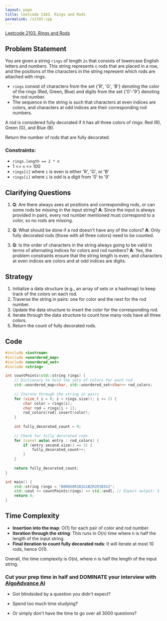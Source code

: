 ```yaml
---
layout: page
title: leetcode 2103. Rings and Rods
permalink: /s2103-cpp
---
```

[Leetcode 2103. Rings and Rods](https://algoadvance.github.io/algoadvance/l2103)
## Problem Statement

You are given a string `rings` of length `2n` that consists of lowercase English letters and numbers. This string represents `n` rods that are placed in a row, and the positions of the characters in the string represent which rods are attached with rings.

- `rings` consist of characters from the set {'R', 'G', 'B'} denoting the color of the rings (Red, Green, Blue) and digits from the set {'0'-'9'} denoting the rod number.
- The sequence in the string is such that characters at even indices are colors, and characters at odd indices are their corresponding rod numbers.

A rod is considered fully decorated if it has all three colors of rings: Red (R), Green (G), and Blue (B).

Return the number of rods that are fully decorated.

### Constraints:
- `rings.length == 2 * n`
- 1 <= `n` <= 100
- `rings[i]` where `i` is even is either 'R', 'G', or 'B'
- `rings[i]` where `i` is odd is a digit from '0' to '9'

## Clarifying Questions

1. **Q**: Are there always axes at positions and corresponding rods, or can some rods be missing in the input string?
   **A**: Since the input is always provided in pairs, every rod number mentioned must correspond to a color, so no rods are missing.

2. **Q**: What should be done if a rod doesn't have any of the colors?
   **A**: Only fully decorated rods (those with all three colors) need to be counted.

3. **Q**: Is the order of characters in the string always going to be valid in terms of alternating indices for colors and rod numbers?
   **A**: Yes, the problem constraints ensure that the string length is even, and characters at even indices are colors and at odd indices are digits.

## Strategy

1. Initialize a data structure (e.g., an array of sets or a hashmap) to keep track of the colors on each rod.
2. Traverse the string in pairs: one for color and the next for the rod number.
3. Update the data structure to insert the color for the corresponding rod.
4. Iterate through the data structure to count how many rods have all three colors.
5. Return the count of fully decorated rods.

## Code

```cpp
#include <iostream>
#include <unordered_map>
#include <unordered_set>
#include <string>

int countPoints(std::string rings) {
    // Dictionary to hold the sets of colors for each rod
    std::unordered_map<char, std::unordered_set<char>> rod_colors;
    
    // Iterate through the string in pairs
    for (size_t i = 0; i < rings.size(); i += 2) {
        char color = rings[i];
        char rod = rings[i + 1];
        rod_colors[rod].insert(color);
    }
    
    int fully_decorated_count = 0;
    
    // Check for fully decorated rods
    for (const auto& entry : rod_colors) {
        if (entry.second.size() == 3) {
            fully_decorated_count++;
        }
    }
    
    return fully_decorated_count;
}

int main() {
    std::string rings = "B0R0G0R1B1G1B2R2R3B3G3";
    std::cout << countPoints(rings) << std::endl; // Expect output: 3
    return 0;
}
```

## Time Complexity

- **Insertion into the map**: O(1) for each pair of color and rod number.
- **Iteration through the string**: This runs in O(n) time where n is half the length of the input string.
- **Final iteration to count fully decorated rods**: It will iterate at most 10 rods, hence O(1).

Overall, the time complexity is O(n), where n is half the length of the input string.


### Cut your prep time in half and DOMINATE your interview with [AlgoAdvance AI](https://algoAdvance.com)

- Got blindsided by a question you didn't expect?

- Spend too much time studying?

- Or simply don't have the time to go over all 3000 questions?

